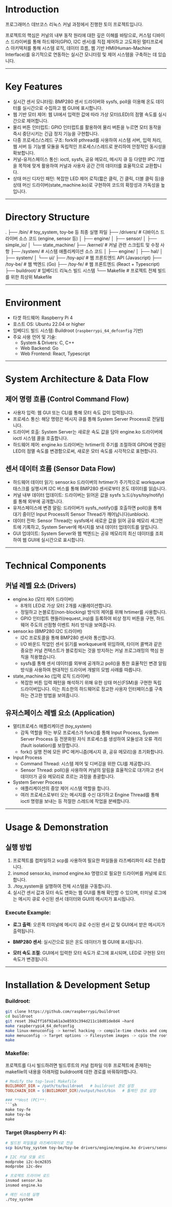 

# Introduction
프로그래머스 데브코스 리눅스 커널 과정에서 진행한 토이 프로젝트입니다.  

프로젝트의 핵심은 커널의 내부 동작 원리에 대한 깊은 이해를 바탕으로, 커스텀 디바이스 드라이버를 통해 하드웨어(GPIO, I2C 센서)를 직접 제어하고 고도화된 멀티프로세스 아키텍처를 통해 시스템 로직, 데이터 흐름, 웹 기반 HMI(Human-Machine Interface)를 유기적으로 연동하는 실시간 모니터링 및 제어 시스템을 구축하는 데 있습니다.

---
# Key Features
- 실시간 센서 모니터링: BMP280 센서 드라이버와 sysfs, poll을 이용해 온도 데이터를 실시간으로 수집하고 웹 GUI에 표시합니다.
- 웹 기반 모터 제어: 웹 UI에서 입력한 값에 따라 가상 모터(LED)의 점멸 속도를 실시간으로 제어합니다.
- 물리 버튼 인터럽트: GPIO 인터럽트를 활용하여 물리 버튼을 누르면 모터 동작을 즉시 중단시키는 긴급 정지 기능을 구현합니다.
- 다중 프로세스/스레드 구조: fork와 pthread를 사용하여 시스템 서버, 입력 처리, 웹 서버 등 기능별 모듈을 독립적인 프로세스/스레드로 분리하여 안정적인 동시성을 확보합니다.
- 커널-유저스페이스 통신: ioctl, sysfs, 공유 메모리, 메시지 큐 등 다양한 IPC 기법을 목적에 맞게 활용하여 커널과 사용자 공간 간의 데이터를 효율적으로 교환합니다.
- 상태 머신 디자인 패턴: 복잡한 LED 제어 로직(짧은 클릭, 긴 클릭, 더블 클릭 등)을 상태 머신 드라이버(state_machine.ko)로 구현하여 코드의 확장성과 가독성을 높입니다.

---
# Directory Structure
.
├── /bin/               # toy_system, toy-be 등 최종 실행 파일
├── /drivers/           # 디바이스 드라이버 소스 코드 (engine, sensor 등)
│   ├── engine/
│   ├── sensor/
│   ├── simple_io/
│   └── state_machine/
├── /kernel/            # 커널 관련 스크립트 및 수정 사항
├── /system/            # 시스템 애플리케이션 소스 코드
│   ├── engine/
│   ├── hal/
│   ├── system/
│   └── ui/
├── /toy-api/           # 웹 프론트엔드 API (Javascript)
├── /toy-be/            # 웹 백엔드 (Go)
├── /toy-fe/            # 웹 프론트엔드 (React + Typescript)
├── buildroot/          # 임베디드 리눅스 빌드 시스템
└── Makefile            # 프로젝트 전체 빌드를 위한 최상위 Makefile

---
# Environment
- 타겟 하드웨어: Raspberry Pi 4
- 호스트 OS: Ubuntu 22.04 or higher
- 임베디드 빌드 시스템: Buildroot (`raspberrypi_64_defconfig` 기반)
- 주요 사용 언어 및 기술:
  - System & Drivers: C, C++
  - Web Backend: Go
  - Web Frontend: React, Typescript

---
# System Architecture & Data Flow
## 제어 명령 흐름 (Control Command Flow)
- 사용자 입력: 웹 GUI 또는 CLI를 통해 모터 속도 값이 입력됩니다.
- 프로세스 통신: 해당 명령은 메시지 큐를 통해 System Server Process로 전달됩니다.
- 드라이버 호출: System Server는 새로운 속도 값을 담아 engine.ko 드라이버에 ioctl 시스템 콜을 호출합니다.
- 하드웨어 제어: engine.ko 드라이버는 hrtimer의 주기를 조절하여 GPIO에 연결된 LED의 점멸 속도를 변경함으로써, 새로운 모터 속도를 시각적으로 표현합니다.

## 센서 데이터 흐름 (Sensor Data Flow)
- 하드웨어 데이터 읽기: sensor.ko 드라이버의 hrtimer가 주기적으로 workqueue 태스크를 실행시켜 I2C 버스를 통해 BMP280 센서로부터 온도 데이터를 읽습니다.
- 커널 내부 데이터 업데이트: 드라이버는 읽어온 값을 sysfs 노드(/sys/toy/notify)를 통해 외부에 공개합니다.
- 유저스페이스에 변경 알림: 드라이버가 sysfs_notify()를 호출하면 poll()을 통해 대기 중이던 Input Process의 Sensor Thread가 깨어납니다(unblock).
- 데이터 전파: Sensor Thread는 sysfs에서 새로운 값을 읽어 공유 메모리 세그먼트에 기록하고, System Server에 메시지를 보내 데이터 업데이트를 알립니다.
- GUI 업데이트: System Server와 웹 백엔드는 공유 메모리의 최신 데이터를 조회하여 웹 GUI에 실시간으로 표시합니다.

---
# Technical Components
## 커널 레벨 요소 (Drivers)
- engine.ko (모터 제어 드라이버)
  - 8개의 LED로 가상 모터 2개를 시뮬레이션합니다.
  - 정밀하고 논블로킹(non-blocking) 방식의 제어를 위해 hrtimer를 사용합니다.
  - GPIO 인터럽트 핸들러(request_irq)를 등록하여 비상 정지 버튼을 구현, 하드웨어 주도의 선점형 이벤트 처리 방식을 보여줍니다.
- sensor.ko (BMP280 I2C 드라이버)
  - I2C 프로토콜을 통해 BMP280 센서와 통신합니다.
  - I/O 바운드 작업인 센서 읽기를 workqueue에 위임하여, 타이머 콜백과 같은 중요한 커널 컨텍스트가 블로킹되는 것을 방지하는 커널 프로그래밍의 핵심 원칙을 적용했습니다.
  - sysfs를 통해 센서 데이터를 외부에 공개하고 poll()을 통한 효율적인 변경 알림 방식을 사용하여 현대적인 드라이버 개발의 모범 사례를 따릅니다.
- state_machine.ko (입력 로직 드라이버)
  - 복잡한 버튼 입력 패턴을 해석하기 위해 유한 상태 머신(FSM)을 구현한 독립 드라이버입니다. 이는 최소한의 하드웨어로 정교한 사용자 인터페이스를 구축하는 견고한 방법을 보여줍니다.

## 유저스페이스 레벨 요소 (Application)
- 멀티프로세스 애플리케이션 (toy_system)
  - 감독 역할을 하는 부모 프로세스가 fork()를 통해 Input Process, System Server Process 등 전문화된 자식 프로세스를 생성하여 모듈성과 오류 격리(fault isolation)를 보장합니다.
  - fork() 실행 전에 모든 IPC 메커니즘(메시지 큐, 공유 메모리)을 초기화합니다.
- Input Process
  - Command Thread: 시스템 제어 및 디버깅을 위한 CLI를 제공합니다.
  - Sensor Thread: poll()을 사용하여 커널의 알림을 효율적으로 대기하고 센서 데이터가 공유 메모리로 흐르는 과정을 총괄합니다.
- System Server Process
  - 애플리케이션의 중앙 제어 시스템 역할을 합니다.
  - 여러 프로세스로부터 오는 메시지를 수신 대기하고 Engine Thread를 통해 ioctl 명령을 보내는 등 적절한 스레드에 작업을 분배합니다.

---
# Usage & Demonstration

## 실행 방법
1. 프로젝트를 컴파일하고 scp를 사용하여 필요한 파일들을 라즈베리파이 4로 전송합니다.
2. insmod sensor.ko, insmod engine.ko 명령으로 필요한 드라이버를 커널에 로드합니다.
3. ./toy_system을 실행하여 전체 시스템을 구동합니다.
4. 실시간 센서 값과 모터 속도 변화는 웹 GUI를 통해 확인할 수 있으며, 터미널 로그에는 메시지 큐로 수신된 센서 데이터와 GUI의 메시지가 표시됩니다.

### Execute Example:
- **로그 출력**: 오른쪽 터미널에 메시지 큐로 수신된 센서 값 및 GUI에서 받은 메시지가 출력됩니다.  

- **BMP280 센서**: 실시간으로 읽은 온도 데이터가 웹 GUI에 표시됩니다.  

- **모터 속도 조절**: GUI에서 입력한 모터 속도가 로그에 표시되며, LED로 구현된 모터 속도가 변경됩니다.  

---
# Installation & Development Setup

### **Buildroot**:
```sh
git clone https://github.com/raspberrypi/buildroot
cd buildroot
git reset 39a2ff16f92a61a3e8593c394d211c18d01de8d4 –hard
make raspberrypi4_64_defconfig
make linux-menuconfig -> kernel hacking -> compile-time checks and compiler options -> compile the kernel with debug info (o)
make menuconfig -> Target options -> Filesystem images -> cpio the root filesystem (o)
make
```

### **Makefile**:
프로젝트를 다시 빌드하려면 빌드루트의 커널 컴파일 이후 프로젝트에 존재하는 makefile의 내용을 아래처럼 buildroot에 대한 경로를 바꿔줘야합니다.

```Makefile
# Modify the top-level Makefile
BUILDROOT_DIR = /path/to/buildroot   # buildroot 경로 설정
TOOLCHAIN_DIR = $(BUILDROOT_DIR)/output/host/bin   # 툴체인 경로 설정

### **Host (PC)**:
```sh
make toy-fe
make toy-be
make

```

### **Target (Raspberry Pi 4)**:
```sh
# 빌드된 파일들을 라즈베리파이로 전송
scp bin/toy_system toy-be/toy-be drivers/engine/engine.ko drivers/sensor/sensor.ko root@<your-rpi4-ip>:/root

# I2C 커널 모듈 로드
modprobe i2c-bcm2835
modprobe i2c-dev

# 프로젝트 드라이버 로드
insmod sensor.ko
insmod engine.ko

# 메인 시스템 실행
./toy_system
```

